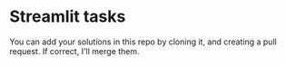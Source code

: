 # Streamlit tasks

You can add your solutions in this repo by cloning it, and creating a pull request. If correct, I'll merge them.